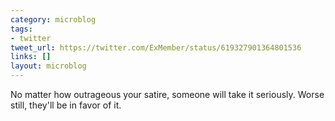 ```yaml
---
category: microblog
tags:
- twitter
tweet_url: https://twitter.com/ExMember/status/619327901364801536
links: []
layout: microblog
---
```

No matter how outrageous your satire, someone will take it seriously. Worse still, they'll be in favor of it.

